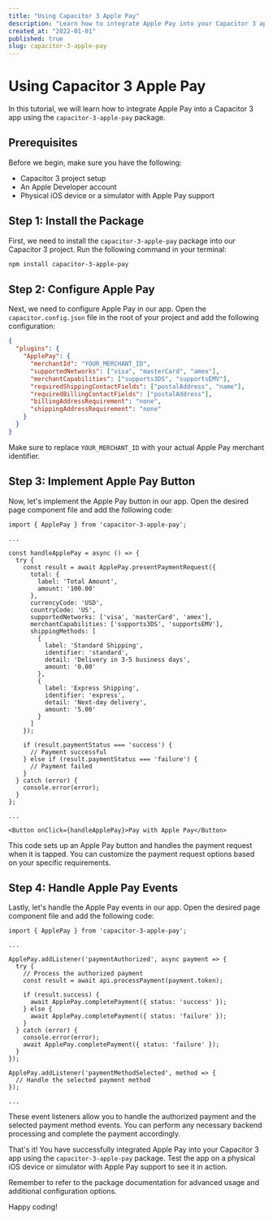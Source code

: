 ```yaml
---
title: "Using Capacitor 3 Apple Pay"
description: "Learn how to integrate Apple Pay into your Capacitor 3 app"
created_at: "2022-01-01"
published: true
slug: capacitor-3-apple-pay
---
```


# Using Capacitor 3 Apple Pay

In this tutorial, we will learn how to integrate Apple Pay into a Capacitor 3 app using the `capacitor-3-apple-pay` package.

## Prerequisites

Before we begin, make sure you have the following:

- Capacitor 3 project setup
- An Apple Developer account
- Physical iOS device or a simulator with Apple Pay support

## Step 1: Install the Package

First, we need to install the `capacitor-3-apple-pay` package into our Capacitor 3 project. Run the following command in your terminal:

```bash
npm install capacitor-3-apple-pay
```

## Step 2: Configure Apple Pay

Next, we need to configure Apple Pay in our app. Open the `capacitor.config.json` file in the root of your project and add the following configuration:

```json
{
  "plugins": {
    "ApplePay": {
      "merchantId": "YOUR_MERCHANT_ID",
      "supportedNetworks": ["visa", "masterCard", "amex"],
      "merchantCapabilities": ["supports3DS", "supportsEMV"],
      "requiredShippingContactFields": ["postalAddress", "name"],
      "requiredBillingContactFields": ["postalAddress"],
      "billingAddressRequirement": "none",
      "shippingAddressRequirement": "none"
    }
  }
}
```

Make sure to replace `YOUR_MERCHANT_ID` with your actual Apple Pay merchant identifier.

## Step 3: Implement Apple Pay Button

Now, let's implement the Apple Pay button in our app. Open the desired page component file and add the following code:

```tsx
import { ApplePay } from 'capacitor-3-apple-pay';

...

const handleApplePay = async () => {
  try {
    const result = await ApplePay.presentPaymentRequest({
      total: {
        label: 'Total Amount',
        amount: '100.00'
      },
      currencyCode: 'USD',
      countryCode: 'US',
      supportedNetworks: ['visa', 'masterCard', 'amex'],
      merchantCapabilities: ['supports3DS', 'supportsEMV'],
      shippingMethods: [
        {
          label: 'Standard Shipping',
          identifier: 'standard',
          detail: 'Delivery in 3-5 business days',
          amount: '0.00'
        },
        {
          label: 'Express Shipping',
          identifier: 'express',
          detail: 'Next-day delivery',
          amount: '5.00'
        }
      ]
    });

    if (result.paymentStatus === 'success') {
      // Payment successful
    } else if (result.paymentStatus === 'failure') {
      // Payment failed
    }
  } catch (error) {
    console.error(error);
  }
};

...

<Button onClick={handleApplePay}>Pay with Apple Pay</Button>
```

This code sets up an Apple Pay button and handles the payment request when it is tapped. You can customize the payment request options based on your specific requirements.

## Step 4: Handle Apple Pay Events

Lastly, let's handle the Apple Pay events in our app. Open the desired page component file and add the following code:

```tsx
import { ApplePay } from 'capacitor-3-apple-pay';

...

ApplePay.addListener('paymentAuthorized', async payment => {
  try {
    // Process the authorized payment
    const result = await api.processPayment(payment.token);

    if (result.success) {
      await ApplePay.completePayment({ status: 'success' });
    } else {
      await ApplePay.completePayment({ status: 'failure' });
    }
  } catch (error) {
    console.error(error);
    await ApplePay.completePayment({ status: 'failure' });
  }
});

ApplePay.addListener('paymentMethodSelected', method => {
  // Handle the selected payment method
});

...
```

These event listeners allow you to handle the authorized payment and the selected payment method events. You can perform any necessary backend processing and complete the payment accordingly.

That's it! You have successfully integrated Apple Pay into your Capacitor 3 app using the `capacitor-3-apple-pay` package. Test the app on a physical iOS device or simulator with Apple Pay support to see it in action.

Remember to refer to the package documentation for advanced usage and additional configuration options.

Happy coding!